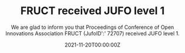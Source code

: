 ---
title: FRUCT received JUFO level 1
subtitle: We are glad to inform you that Proceedings of Conference of Open Innovations Association FRUCT (JufoID':' 72707) received JUFO level 1.

# Summary for listings and search engines
# summary: Welcome 👋 We know that first impressions are important, so we've populated your new site with some initial content to help you get familiar with everything in no time.

# Link this post with a project
projects: []

# Date published
date: "2021-11-20T00:00:00Z"

# Is this an unpublished draft?
draft: false

# Show this page in the Featured widget?
featured: false

# Featured image
# Place an image named `featured.jpg/png` in this page's folder and customize its options here.

authors:
- Sergey Balandin

tags:
- Academic
---